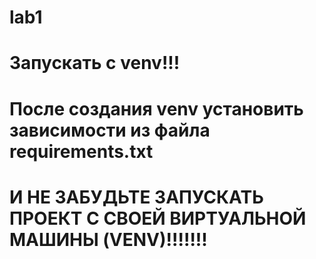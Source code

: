 # lab1
# Запускать с venv!!!
# После создания venv установить зависимости из файла requirements.txt
# И НЕ ЗАБУДЬТЕ ЗАПУСКАТЬ ПРОЕКТ С СВОЕЙ ВИРТУАЛЬНОЙ МАШИНЫ (VENV)!!!!!!!